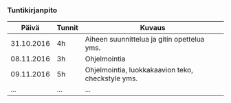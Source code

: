 ### Tuntikirjanpito
Päivä | Tunnit | Kuvaus
--------------- | ----- | ------
31.10.2016 | 4h | Aiheen suunnittelua ja gitin opettelua yms.
08.11.2016 | 3h | Ohjelmointia
09.11.2016 | 5h | Ohjelmointia, luokkakaavion teko, checkstyle yms.
... | ... | ...

